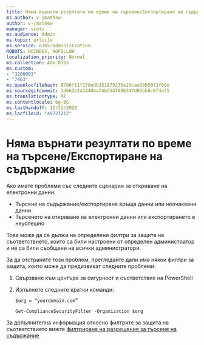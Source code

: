 ```yaml
---
title: Няма върнати резултати по време на търсене/Експортиране на съдържание
ms.author: v-jmathew
author: v-jmathew
manager: scotv
ms.audience: Admin
ms.topic: article
ms.service: o365-administration
ROBOTS: NOINDEX, NOFOLLOW
localization_priority: Normal
ms.collection: Adm_O365
ms.custom:
- "3200003"
- "7463"
ms.openlocfilehash: 8786f11f170edb151879235e19caa38b50f3f06e
ms.sourcegitcommit: 3d662e1a1440ba74b5347896347d03bb8c8f3af5
ms.translationtype: MT
ms.contentlocale: bg-BG
ms.lasthandoff: 12/22/2020
ms.locfileid: "49727212"
---
```

# <a name="no-results-returned-during-content-searchexport"></a>Няма върнати резултати по време на търсене/Експортиране на съдържание

Ако имате проблеми със следните сценарии за откриване на електронни данни:

- Търсене на съдържание/експортиране връща данни или неочаквани данни
- Търсенето на откриване на електронни данни или експортирането е неуспешно

Това може да се дължи на определени филтри за защита на съответствието, които са били настроени от определен администратор и не са били съобщени на всички администратори.

За да отстраните този проблем, прегледайте дали има някои филтри за защита, които може да предизвикат следните проблеми:

1. Свързване към центъра за сигурност и съответствие на PowerShell
2. Изпълнете следните кратки команди:

    `$org = “yourdomain.com”`

    `Get-ComplianceSecurityFilter -Organization $org`

За допълнителна информация относно филтрите за защита на съответствието вижте [филтриране на разрешения за търсене на съдържание](https://docs.microsoft.com/microsoft-365/compliance/permissions-filtering-for-content-search)
